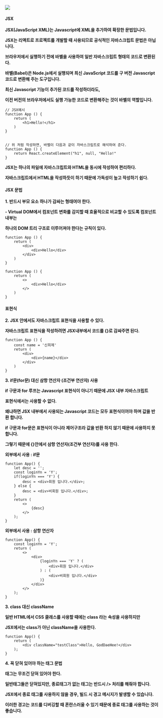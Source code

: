 <img src='https://img1.daumcdn.net/thumb/R1280x0/?scode=mtistory2&fname=https%3A%2F%2Fblog.kakaocdn.net%2Fdn%2FkGd94%2FbtscZqF8SMO%2FrCSJLY0dkcSRx1lP6K0GK1%2Fimg.png'>

#### **JSX**

**JSX(JavaScript XML)는 Javascript에 XML을 추가하여 확장한 문법입니다.**

**JSX는 리액트로 프로젝트를 개발할 때 사용되므로 공식적인 자바스크립트 문법은 아닙니다.**

**브라우저에서 실행하기 전에 바벨을 사용하여 일반 자바스크립트 형태의 코드로 변환된다.**

**바벨(Babel)은 Node.js에서 실행되며 최신 JavaScript 코드를 구 버전 Javascript 코드로 변환해 주는 도구입니다.**

**최신 Javascript 기능이 추가된 코드를 작성하더라도,**

**이전 버전의 브라우저에서도 실행 가능한 코드로 변환해주는 것이 바벨의 역할입니다.**

```
// JSX예시
function App () {
	return (
    	<h1>Hello!</h1>
    )
}


// 위 처럼 작성하면, 바벨이 다음과 같이 자바스크립트로 해석하여 준다.
function App () {
	return React.createElement("h1", null, "Hello!"
}
```

**JSX는 하나의 파일에 자바스크립트와 HTML을 동시에 작성하여 편리하다.**

**자바스크립트에서 HTML을 작성하듯이 하기 때문에 가독성이 높고 작성하기 쉽다.**

#### **JSX 문법**

**1\. 반드시 부모 요소 하나가 감싸는 형태여야 한다.**

**\- Virtual DOM에서 컴포넌트 변화를 감지할 때 효율적으로 비교할 수 있도록 컴포넌트 내부는**

**하나의 DOM 트리 구조로 이루어져야 한다는 규칙이 있다.**

```
function App () {
	return (
    	<div>
        	<div>Hello</div>
        </div>
    )
}
```

```
function App () {
	return (
    	<>
        	<div>Hello</div>
        </>
    )
}
```

#### **표현식**

**2\. JSX 안에서도 자바스크립트 표현식을 사용할 수 있다.** 

**자바스크립트 표현식을 작성하려면 JSX내부에서 코드를 {}로 감싸주면 된다.**

```
function App () {
	const name = '신희제'
    return (
    	<div>
        	<div>{name}</div>
        </div>
    )
}
```

**3\. if문(for문) 대신 삼항 연산자 (조건부 연산자) 사용**

**if 구문과 for 루프는 Javascript 표현식이 아니기 때문에 JSX 내부 자바스크립트**

**표현식에서는 사용할 수 없다.**

**왜냐하면 **JSX 내부에서 사용되는 Javascript 코드는 모두 표현식이어야 하며 값을 반환 합니다.****

**if 구문과 for문은 표현식이 아니라 제어구조라 값을 반환 하지 않기 **때문에 사용하지 못합니다.****

****그렇기 때문에 {}안에서 삼항 연산자(조건부 연산자)를 사용 한다.****

****외부에서 사용 : if문****

```
function App() {
	let desc = '';
	const loginYn = 'Y';
	if(loginYn === 'Y') {
		desc = <div>회원 입니다.</div>;
	} else {
		desc = <div>비회원 입니다.</div>;
	}
	return (
		<>
			{desc}
		</>
	);
}
```

****외부에서 사용 : 삼항 연산자****

```
function App() {
	const loginYn = 'Y';
	return (
		<>
			<div>
				{loginYn === 'Y' ? (
					<div>회원 입니다.</div>
				) : (
					<div>비회원 입니다.</div>
				)}
			</div>
		</>
	);
}
```

**3\. class 대신 className**

**일반 HTML에서 CSS 클래스를 사용할 때에는 class 라는 속성을 사용하지만**

**JSX에서는 class가 아닌 className을 사용한다.**

```
function App() {
	return (
		<div className="testClass">Hello, GodDaeHee!</div>
	);
}
```

**4\. 꼭 닫혀 있어야 하는 태그 문법**

**태그는 무조건 닫혀 있어야 한다.**

**일반태그들은 닫혀있지만, 종료태그가 없는 태그는 반드시 /> 처리를 해줘야 합니다.**

**JSX에서 종료 태그를 사용하지 않을 경우, 빌드 시 경고 메시지가 발생할 수 있습니다.**

**이러한 경고는 코드를 디버깅할 때 혼란스러울 수 있기 때문에 종료 태그를 사용하는 것이 좋습니다.**

